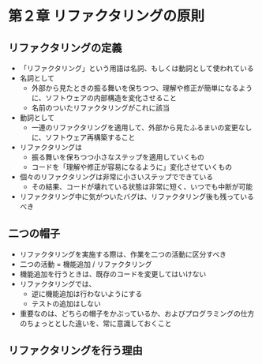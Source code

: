 # 第２章 リファクタリングの原則

## リファクタリングの定義

- 「リファクタリング」という用語は名詞、もしくは動詞として使われている
- 名詞として
  - 外部から見たときの振る舞いを保ちつつ、理解や修正が簡単になるように、ソフトウェアの内部構造を変化させること
  - 名前のついたリファクタリングがこれに該当
- 動詞として
  - 一連のリファクタリングを適用して、外部から見たふるまいの変更なしに、ソフトウェア再構築すること
- リファクタリングは
  - 振る舞いを保ちつつ小さなステップを適用していくもの
  - コードを「理解や修正が容易になるように」変化させていくもの
- 個々のリファクタリングは非常に小さいステップでできている
  - その結果、コードが壊れている状態は非常に短く、いつでも中断が可能
- リファクタリング中に気がついたバグは、リファクタリング後も残っているべき

## 二つの帽子

- リファクタリングを実施する際は、作業を二つの活動に区分すべき
- 二つの活動 = 機能追加 / リファクタリング
- 機能追加を行うときは、既存のコードを変更してはいけない
- リファクタリングでは、
  - 逆に機能追加は行わないようにする
  - テストの追加はしない
- 重要なのは、どちらの帽子をかぶっているか、およびプログラミングの仕方のちょっととした違いを、常に意識しておくこと

## リファクタリングを行う理由
